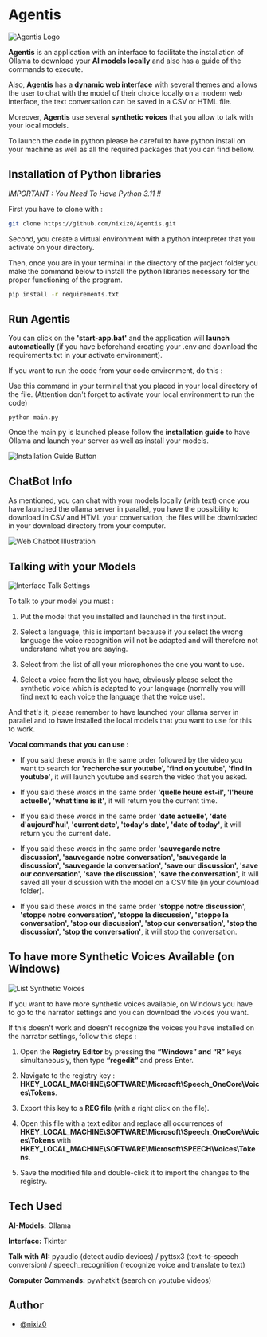 # Agentis
![Agentis Logo](ressources/agentis_logo.png)

**Agentis** is an application with an interface to facilitate the installation of Ollama to download your **AI models locally** and also has a guide of the commands to execute.

Also, **Agentis** has a **dynamic web interface** with several themes and allows the user to chat with the model of their choice locally on a modern web interface, the text conversation can be saved in a CSV or HTML file.

Moreover, **Agentis** use several **synthetic voices** that you allow to talk with your local models.

To launch the code in python please be careful to have python install on your machine as well as all the required packages that you can find bellow.


## Installation of Python libraries

*IMPORTANT : You Need To Have Python 3.11 !!*

First you have to clone with :
```bash
git clone https://github.com/nixiz0/Agentis.git
```

Second, you create a virtual environment with a python interpreter that you activate on your directory.

Then, once you are in your terminal in the directory of the project folder you make the command below to install the python libraries necessary for the proper functioning of the program.

```bash
pip install -r requirements.txt
```


## Run Agentis

You can click on the **'start-app.bat'** and the application will **launch automatically** (if you have beforehand creating your .env and download the requirements.txt in your activate environment).

If you want to run the code from your code environment, do this :

Use this command in your terminal that you placed in your local directory of the file.
(Attention don't forget to activate your local environment to run the code)

`python main.py`

Once the main.py is launched please follow the **installation guide** to have Ollama and launch your server as well as install your models.

![Installation Guide Button](ressources/guide_button.png)


## ChatBot Info

As mentioned, you can chat with your models locally (with text) once you have launched the ollama server in parallel, you have the possibility to download in CSV and HTML your conversation, the files will be downloaded in your download directory from your computer.

![Web Chatbot Illustration](ressources/web_chatbot.png)


## Talking with your Models

![Interface Talk Settings](ressources/interface_talk_settings.png)

To talk to your model you must :
1. Put the model that you installed and launched in the first input.

2. Select a language, this is important because if you select the wrong language the voice recognition will not be adapted and will therefore not understand what you are saying.

3. Select from the list of all your microphones the one you want to use.

4. Select a voice from the list you have, obviously please select the synthetic voice which is adapted to your language (normally you will find next to each voice the language that the voice use).

And that's it, please remember to have launched your ollama server in parallel and to have installed the local models that you want to use for this to work.

**Vocal commands that you can use :**
- If you said these words in the same order followed by the video you want to search for **'recherche sur youtube', 'find on youtube', 'find in youtube'**, it will launch youtube and search the video that you asked.

- If you said these words in the same order **'quelle heure est-il', 'l\'heure actuelle', 'what time is it'**, it will return you the current time.

- If you said these words in the same order **'date actuelle', 'date d\'aujourd\'hui', 'current date', 'today\'s date', 'date of today'**, it will return you the current date.

- If you said these words in the same order **'sauvegarde notre discussion', 'sauvegarde notre conversation', 'sauvegarde la discussion', 'sauvegarde la conversation', 'save our discussion', 'save our conversation', 'save the discussion', 'save the conversation'**, it will saved all your discussion with the model on a CSV file (in your download folder).

- If you said these words in the same order **'stoppe notre discussion', 'stoppe notre conversation', 'stoppe la discussion', 'stoppe la conversation', 'stop our discussion', 'stop our conversation', 'stop the discussion', 'stop the conversation'**, it will stop the conversation.


## To have more Synthetic Voices Available (on Windows)

![List Synthetic Voices](ressources/list_example_voices.png)

If you want to have more synthetic voices available, on Windows you have to go to the narrator settings and you can download the voices you want.

If this doesn't work and doesn't recognize the voices you have installed on the narrator settings, follow this steps :
1. Open the **Registry Editor** by pressing the **“Windows” and “R”** keys simultaneously, then type **“regedit”** and press Enter.

2. Navigate to the registry key : **HKEY_LOCAL_MACHINE\SOFTWARE\Microsoft\Speech_OneCore\Voices\Tokens**.

3. Export this key to a **REG file** (with a right click on the file).

4. Open this file with a text editor and replace all occurrences of **HKEY_LOCAL_MACHINE\SOFTWARE\Microsoft\Speech_OneCore\Voices\Tokens** 
with **HKEY_LOCAL_MACHINE\SOFTWARE\Microsoft\SPEECH\Voices\Tokens**.

5. Save the modified file and double-click it to import the changes to the registry.


## Tech Used

**AI-Models:** Ollama

**Interface:** Tkinter

**Talk with AI:** pyaudio (detect audio devices) / pyttsx3 (text-to-speech conversion) / speech_recognition (recognize voice and translate to text)

**Computer Commands:** pywhatkit (search on youtube videos)


## Author

- [@nixiz0](https://github.com/nixiz0)